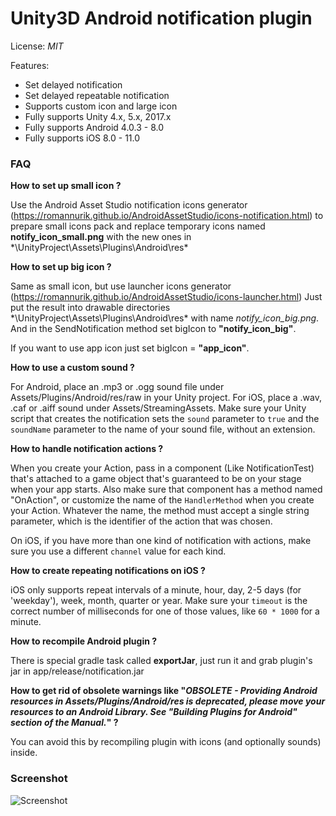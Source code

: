 Unity3D Android notification plugin
=====
License: *MIT*

Features:
* Set delayed notification
* Set delayed repeatable notification
* Supports custom icon and large icon
* Fully supports Unity 4.x, 5.x, 2017.x
* Fully supports Android 4.0.3 - 8.0
* Fully supports iOS 8.0 - 11.0

### FAQ

**How to set up small icon ?**

Use the Android Asset Studio notification icons generator (https://romannurik.github.io/AndroidAssetStudio/icons-notification.html) to prepare small icons pack and replace temporary icons named **notify_icon_small.png** with the new ones in *\UnityProject\Assets\Plugins\Android\res\*

**How to set up big icon ?**

Same as small icon, but use launcher icons generator (https://romannurik.github.io/AndroidAssetStudio/icons-launcher.html)
Just put the result into drawable directories *\UnityProject\Assets\Plugins\Android\res\* with name *notify_icon_big.png*. And in the SendNotification method set bigIcon to **"notify_icon_big"**.

If you want to use app icon just set bigIcon = **"app_icon"**.

**How to use a custom sound ?**

For Android, place an .mp3 or .ogg sound file under Assets/Plugins/Android/res/raw in your Unity project. For iOS, place a .wav, .caf or .aiff sound under Assets/StreamingAssets. Make sure your Unity script that creates the notification sets the `sound` parameter to `true` and the `soundName` parameter to the name of your sound file, without an extension.

**How to handle notification actions ?**

When you create your Action, pass in a component (Like NotificationTest) that's attached to a game object that's guaranteed to be on your stage when your app starts. Also make sure that component has a method named "OnAction", or customize the name of the `HandlerMethod` when you create your Action. Whatever the name, the method must accept a single string parameter, which is the identifier of the action that was chosen.

On iOS, if you have more than one kind of notification with actions, make sure you use a different `channel` value for each kind.

**How to create repeating notifications on iOS ?**

iOS only supports repeat intervals of a minute, hour, day, 2-5 days (for 'weekday'), week, month, quarter or year. Make sure your `timeout` is the correct number of milliseconds for one of those values, like `60 * 1000` for a minute.

**How to recompile Android plugin ?**

There is special gradle task called **exportJar**, just run it and grab plugin's jar in app/release/notification.jar

**How to get rid of obsolete warnings like "*OBSOLETE - Providing Android resources in Assets/Plugins/Android/res is deprecated, please move your resources to an Android Library. See "Building Plugins for Android" section of the Manual.*" ?**

You can avoid this by recompiling plugin with icons (and optionally sounds) inside.

### Screenshot
![Screenshot](https://github.com/Agasper/unity-android-notifications/blob/master/screenshot.png?raw=true "Screenshot")
